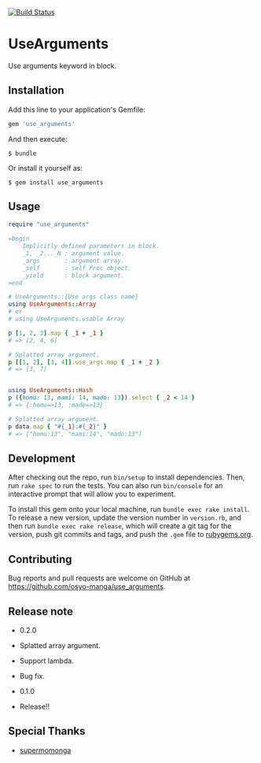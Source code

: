 [![Build Status](https://travis-ci.org/osyo-manga/gem-use_arguments.svg?branch=master)](https://travis-ci.org/osyo-manga/gem-use_arguments)

# UseArguments

Use arguments keyword in block.

## Installation

Add this line to your application's Gemfile:

```ruby
gem 'use_arguments'
```

And then execute:

    $ bundle

Or install it yourself as:

    $ gem install use_arguments

## Usage

```ruby
require "use_arguments"

=begin
	Implicitly defined parameters in block.
	_1, _2..._N : argument value.
	_args       : argument array.
	_self       : self Proc object.
	_yield      : block argument.
=end

# UseArguments::{Use args class name}
using UseArguments::Array
# or
# using UseArguments.usable Array

p [1, 2, 3].map { _1 + _1 }
# => [2, 4, 6]

# Splatted array argument.
p [[1, 2], [3, 4]].use_args.map { _1 + _2 }
# => [3, 7]


using UseArguments::Hash
p ({homu: 13, mami: 14, mado: 13}).select { _2 < 14 }
# => {:homu=>13, :mado=>13}

# Splatted array argument.
p data.map { "#{_1}:#{_2}" }
# => ["homu:13", "mami:14", "mado:13"]
```

## Development

After checking out the repo, run `bin/setup` to install dependencies. Then, run `rake spec` to run the tests. You can also run `bin/console` for an interactive prompt that will allow you to experiment.

To install this gem onto your local machine, run `bundle exec rake install`. To release a new version, update the version number in `version.rb`, and then run `bundle exec rake release`, which will create a git tag for the version, push git commits and tags, and push the `.gem` file to [rubygems.org](https://rubygems.org).

## Contributing

Bug reports and pull requests are welcome on GitHub at https://github.com/osyo-manga/use_arguments.

## Release note

* 0.2.0
 * Splatted array argument.
 * Support lambda.
 * Bug fix.

* 0.1.0
 * Release!!

## Special Thanks

* [supermomonga](http://qiita.com/supermomonga/items/b0576847b1b88e3cd400)


